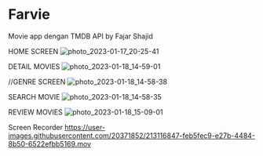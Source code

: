 # Farvie
Movie app dengan TMDB API by Fajar Shajid

HOME SCREEN
![photo_2023-01-17_20-25-41](https://user-images.githubusercontent.com/20371852/213115404-a8232ed2-72fd-4686-bfb8-48faf6d1965a.jpg)

DETAIL MOVIES
![photo_2023-01-18_14-59-01](https://user-images.githubusercontent.com/20371852/213115478-4b6f9c79-fe9f-4064-89a9-e41ec87a99e6.jpg)

//GENRE SCREEN
![photo_2023-01-18_14-58-38](https://user-images.githubusercontent.com/20371852/213115492-27a6d632-6cf8-4b73-945f-3b831fd97714.jpg)

SEARCH MOVIE
![photo_2023-01-18_14-58-35](https://user-images.githubusercontent.com/20371852/213115517-2585fd30-eb5a-48d8-9d36-8cbcc193c093.jpg)

REVIEW MOVIES
![photo_2023-01-18_15-09-01](https://user-images.githubusercontent.com/20371852/213117565-2451623d-c8bb-4c42-a958-5fb1f533f7b6.jpg)



Screen Recorder
https://user-images.githubusercontent.com/20371852/213116847-feb5fec9-e27b-4484-8b50-6522efbb5169.mov

